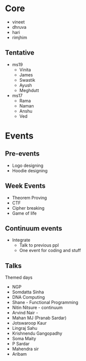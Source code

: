 # Core
- vineet
- dhruva
- hari
- rimjhim

## Tentative
- ms19
    - Vinita
    - James
    - Swastik
    - Ayush
    - Meghdutt
- ms17
    - Rama
    - Naman
    - Anshu
    - Ved

# Events

## Pre-events
- Logo designing
- Hoodie designing

## Week Events
- Theorem Proving
- CTF
- Cipher breaking
- Game of life

## Continuum events
- Integrate
    - Talk to previous ppl
    - One event for coding and stuff

## Talks
Themed days
- NGP
- Somdatta Sinha
- DNA Computing
- Shane - Functional Programming
- Nitin Nitsure - continuum
- Arvind Nair -
- Mahan MJ (Pranab Sardar)
- Jotswaroop Kaur
- Lingraj Sahu
- Krishnendu Gangopadhy
- Soma Maity
- P Sardar
- Mahendra sir
- Aribam
